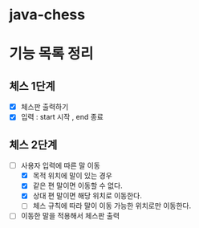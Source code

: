 # java-chess

# 기능 목록 정리

## 체스 1단계
- [x] 체스판 출력하기
- [x] 입력 : start 시작 , end 종료

## 체스 2단계
- [ ] 사용자 입력에 따른 말 이동
    - [x] 목적 위치에 말이 있는 경우
    - [x] 같은 편 말이면 이동할 수 없다.
    - [x] 상대 편 말이면 해당 위치로 이동한다.
    - [ ] 체스 규칙에 따라 말이 이동 가능한 위치로만 이동한다.
- [ ] 이동한 말을 적용해서 체스판 출력